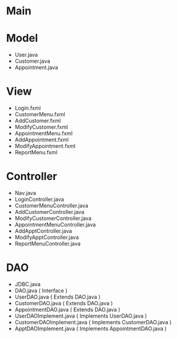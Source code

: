 # Main
# Model
  - User.java
  - Customer.java
  - Appointment.java
  
# View
  - Login.fxml
  - CustomerMenu.fxml
  - AddCustomer.fxml
  - ModifyCustomer.fxml
  - AppointmentMenu.fxml
  - AddAppointment.fxml
  - ModifyAppointment.fxml
  - ReportMenu.fxml
  
# Controller
  - Nav.java
  - LoginController.java
  - CustomerMenuController.java
  - AddCustomerController.java
  - ModifyCustomerController.java
  - AppointmentMenuController.java
  - AddApptController.java
  - ModifyApptController.java
  - ReportMenuController.java
  
# DAO
  - JDBC.java
  - DAO.java ( Interface )
  - UserDAO.java ( Extends DAO.java )
  - CustomerDAO.java ( Extends DAO.java )
  - AppointmentDAO.java ( Extends DAO.java )
  - UserDAOImplement.java ( Implements UserDAO.java )
  - CustomerDAOImplement.java ( Implements CustomerDAO.java )
  - ApptDAOImplement.java ( Implements AppointmentDAO.java )
